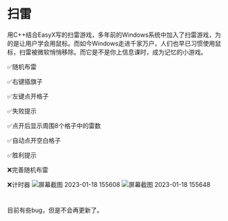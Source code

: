 # 扫雷
用C++结合EasyX写的扫雷游戏，多年前的Windows系统中加入了扫雷游戏，为的是让用户学会用鼠标。而如今Windows走进千家万户，人们也早已习惯使用鼠标，扫雷被微软悄悄移除。而它是不是你上信息课时，成为记忆的小游戏。

✅随机布雷

✅右键插旗子

✅左键点开格子

✅失败提示

✅点开后显示周围8个格子中的雷数

✅自动点开空白格子

✅胜利提示

❌完善随机布雷

❌计时器
![屏幕截图 2023-01-18 155608](https://user-images.githubusercontent.com/111341725/213115988-782afe99-0e93-41eb-8bb7-8af18d734741.png)
![屏幕截图 2023-01-18 155648](https://user-images.githubusercontent.com/111341725/213115995-d3800f84-821f-488a-88a2-f933a5f52cf2.png)

# 
目前有些bug，但是不会再更新了。

